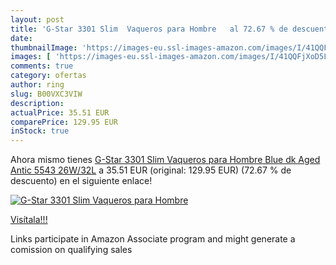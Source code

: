 ```yaml
---
layout: post
title: 'G-Star 3301 Slim  Vaqueros para Hombre   al 72.67 % de descuento'
date: 
thumbnailImage: 'https://images-eu.ssl-images-amazon.com/images/I/41QQFjXoD5L._SL200_.jpg'
images: [ 'https://images-eu.ssl-images-amazon.com/images/I/41QQFjXoD5L._SL200_.jpg' ]
comments: true
category: ofertas
author: ring
slug: B00VXC3VIW
description:
actualPrice: 35.51 EUR
comparePrice: 129.95 EUR
inStock: true
---
```


Ahora mismo tienes [G-Star 3301 Slim  Vaqueros para Hombre  Blue  dk Aged Antic 5543  26W/32L](https://www.amazon.es/dp/B00VXC3VIW/?tag=tolees-21) a 35.51 EUR (original: 129.95 EUR) (72.67 %  de descuento) en el siguiente enlace!

[![G-Star 3301 Slim  Vaqueros para Hombre  ](https://images-eu.ssl-images-amazon.com/images/I/41QQFjXoD5L._SL200_.jpg)](https://www.amazon.es/dp/B00VXC3VIW/?tag=tolees-21)

[Visítala!!!](https://www.amazon.es/dp/B00VXC3VIW/?tag=tolees-21)

Links participate in Amazon Associate program and might generate a comission on qualifying sales
